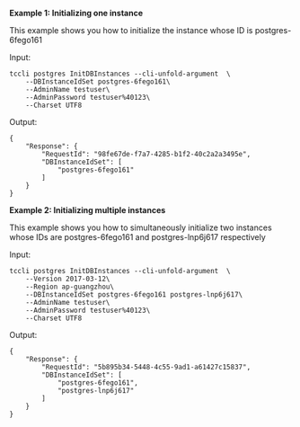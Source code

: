 **Example 1: Initializing one instance**

This example shows you how to initialize the instance whose ID is postgres-6fego161

Input: 

```
tccli postgres InitDBInstances --cli-unfold-argument  \
    --DBInstanceIdSet postgres-6fego161\
    --AdminName testuser\
    --AdminPassword testuser%40123\
    --Charset UTF8
```

Output: 
```
{
    "Response": {
        "RequestId": "98fe67de-f7a7-4285-b1f2-40c2a2a3495e",
        "DBInstanceIdSet": [
            "postgres-6fego161"
        ]
    }
}
```

**Example 2: Initializing multiple instances**

This example shows you how to simultaneously initialize two instances whose IDs are postgres-6fego161 and postgres-lnp6j617 respectively

Input: 

```
tccli postgres InitDBInstances --cli-unfold-argument  \
    --Version 2017-03-12\
    --Region ap-guangzhou\
    --DBInstanceIdSet postgres-6fego161 postgres-lnp6j617\
    --AdminName testuser\
    --AdminPassword testuser%40123\
    --Charset UTF8
```

Output: 
```
{
    "Response": {
        "RequestId": "5b895b34-5448-4c55-9ad1-a61427c15837",
        "DBInstanceIdSet": [
            "postgres-6fego161",
            "postgres-lnp6j617"
        ]
    }
}
```

